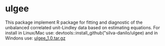 # ulgee

This package implement R package for fitting and diagnostic of the unbalanced correlated unit-Lindley data based on estimating equations. For install in Linux/Mac use: devtools::install_github("silva-danilo/ulgee) and in Windons use: [ulgee_1.0.tar.gz](https://github.com/silva-danilo/ulgee/files/9785454/ulgee_1.0.tar.gz)
